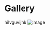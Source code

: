 # Gallery
hilvguvijhb
![image](https://github.com/Anggada8/Gallery/assets/157564686/1f98583b-a667-42ab-b4c2-3dd0904bc8cd)

